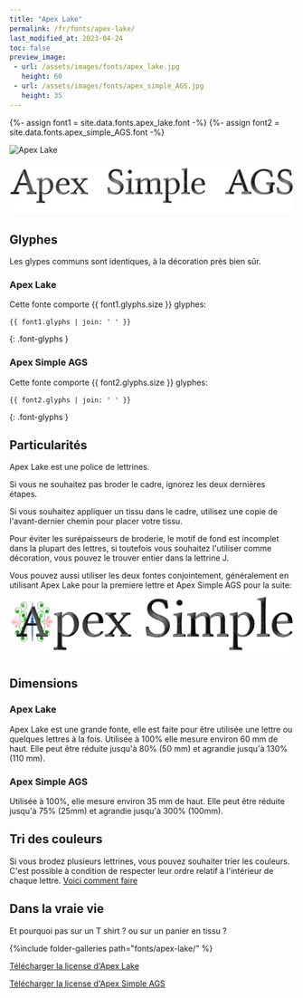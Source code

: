 ```yaml
---
title: "Apex Lake"
permalink: /fr/fonts/apex-lake/
last_modified_at: 2023-04-24
toc: false
preview_image:
 - url: /assets/images/fonts/apex_lake.jpg
   height: 60
 - url: /assets/images/fonts/apex_simple_AGS.jpg
   height: 35
---
```

{%- assign font1 = site.data.fonts.apex_lake.font -%}
{%- assign font2 = site.data.fonts.apex_simple_AGS.font -%}


![Apex Lake](/assets/images/fonts/apex_lake.jpg)

![Apex Simple](/assets/images/fonts/apex_simple_AGS.jpg)


## Glyphes

Les glypes communs sont identiques, à la décoration près bien sûr.
### Apex Lake

Cette fonte comporte  {{ font1.glyphs.size }} glyphes:

```
{{ font1.glyphs | join: ' ' }}
```
{: .font-glyphs }

### Apex Simple AGS

Cette fonte comporte  {{ font2.glyphs.size }} glyphes:

```
{{ font2.glyphs | join: ' ' }}
```
{: .font-glyphs }
## Particularités
Apex Lake est une police de lettrines. 

Si vous ne souhaitez pas broder le cadre, ignorez les deux dernières étapes.  

Si vous souhaitez appliquer un tissu dans le cadre, utilisez une copie de l'avant-dernier chemin pour placer votre tissu.

Pour éviter les surépaisseurs de broderie, le motif de fond est incomplet dans la plupart des lettres, si toutefois vous souhaitez l'utiliser comme  décoration, vous pouvez le trouver entier dans la lettrine J.

Vous pouvez aussi utiliser les deux fontes conjointement, généralement en utilisant Apex Lake pour la premiere lettre et Apex Simple AGS pour la suite:
![Both_Apex](/assets/images/fonts/both_apex.png)

## Dimensions
### Apex Lake
Apex Lake est une grande fonte, elle est faite pour être utilisée une lettre ou quelques lettres à la fois. 
Utilisée à 100% elle mesure environ 60 mm de haut. Elle peut être réduite jusqu'à 80% (50 mm) et agrandie jusqu'à 130% (110 mm).

### Apex Simple AGS
Utilisée à 100%, elle mesure environ 35 mm de haut. Elle peut être réduite jusqu'à 75% (25mm) et agrandie jusqu'à 300% (100mm).

## Tri des couleurs 
Si vous brodez plusieurs lettrines, vous pouvez souhaiter trier les couleurs. C'est possible à condition de respecter leur ordre relatif à l'intérieur de chaque lettre. [Voici comment faire](https://inkstitch.org/fr/docs/lettering/#tri-des-couleurs)

## Dans la vraie vie
Et pourquoi pas sur un T shirt ? ou sur un panier en tissu ?

{%include folder-galleries path="fonts/apex-lake/" %}

[Télécharger la license d'Apex Lake](https://github.com/inkstitch/inkstitch/tree/main/fonts/apex_lake/LICENSE)

[Télécharger la license d'Apex Simple AGS](https://github.com/inkstitch/inkstitch/tree/main/fonts/apex_simple_AGS/LICENSE)
